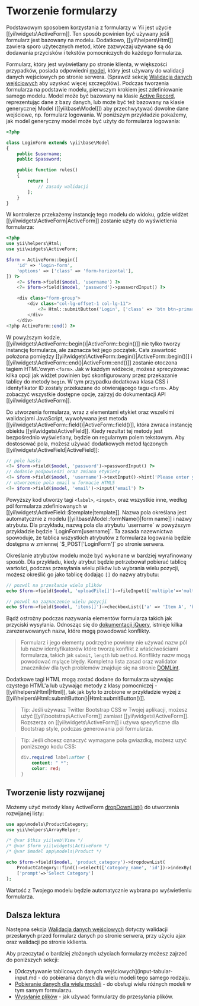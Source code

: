 Tworzenie formularzy
==============

Podstawowym sposobem korzystania z formularzy w Yii jest użycie [[yii\widgets\ActiveForm]]. Ten sposób powinien być używany jeśli formularz jest bazowany na modelu.
Dodatkowo, [[yii\helpers\Html]] zawiera sporo użytecznych metod, które zazwyczaj używane są do dodawania przycisków i tekstów pomocniczych do każdego formularza.

Formularz, który jest wyświetlany po stronie klienta, w większości przypadków, posiada odpowiedni [model](structure-models.md), który jest używany do walidacji danych wejściowych po stronie serwera.
(Sprawdź sekcję [Walidacja danych wejściowych](input-validation.md) aby uzyskać więcej szczegółów).
Podczas tworzenia formularza na podstawie modelu, pierwszym krokiem jest zdefiniowanie samego modelu. 
Model może być bazowany na klasie [Active Record](db-active-record.md), reprezentując dane z bazy danych, lub może być też bazowany na klasie generycznej Model ([[yii\base\Model]]) aby przechwytywać dowolne dane wejściowe, np. formularz logowania.
W poniższym przykładzie pokażemy, jak model generyczny model może być użyty do formularza logowania:

```php
<?php

class LoginForm extends \yii\base\Model
{
    public $username;
    public $password;

    public function rules()
    {
        return [
            // zasady walidacji
        ];
    }
}
```

W kontrolerze przekażemy instancję tego modelu do widoku, gdzie widżet [[yii\widgets\ActiveForm|ActiveForm]] zostanie użyty do wyświetlenia formularza:

```php
<?php
use yii\helpers\Html;
use yii\widgets\ActiveForm;

$form = ActiveForm::begin([
    'id' => 'login-form',
    'options' => ['class' => 'form-horizontal'],
]) ?>
    <?= $form->field($model, 'username') ?>
    <?= $form->field($model, 'password')->passwordInput() ?>

    <div class="form-group">
        <div class="col-lg-offset-1 col-lg-11">
            <?= Html::submitButton('Login', ['class' => 'btn btn-primary']) ?>
        </div>
    </div>
<?php ActiveForm::end() ?>
```

W powyższym kodzie, [[yii\widgets\ActiveForm::begin()|ActiveForm::begin()]] nie tylko tworzy instancję formularza, ale zaznacza też jego początek.
Cała zawartość położona pomiędzy [[yii\widgets\ActiveForm::begin()|ActiveForm::begin()]] i [[yii\widgets\ActiveForm::end()|ActiveForm::end()]] zostanie otoczona tagiem HTML'owym `<form>`.
Jak w każdym widżecie, możesz sprecyzować kilka opcji jak widżet powinien być skonfigurowany przez przekazanie tablicy do metody `begin`.
W tym przypadku dodatkowa klasa CSS i identyfikator ID zostały przekazane do otwierającego tagu `<form>`.
Aby zobaczyć wszystkie dostępne opcje, zajrzyj do dokumentacji API [[yii\widgets\ActiveForm]].

Do utworzenia formularza, wraz z elementami etykiet oraz wszelkimi walidacjami JavaScript, wywoływana jest metoda [[yii\widgets\ActiveForm::field()|ActiveForm::field()]], która zwraca instancję obiektu [[yii\widgets\ActiveField]].
Kiedy rezultat tej metody jest bezpośrednio wyświetlany, będzie on regularnym polem tekstowym.
Aby dostosować pola, możesz używać dodatkowych metod łączonych [[yii\widgets\ActiveField|ActiveField]]:

```php
// pole hasła
<?= $form->field($model, 'password')->passwordInput() ?>
// dodanie podpowiedzi oraz zmiana etykiety
<?= $form->field($model, 'username')->textInput()->hint('Please enter your name')->label('Name') ?>
// utworzenie pola email w formacie HTML5
<?= $form->field($model, 'email')->input('email') ?>
```

Powyższy kod utworzy tagi `<label>`, `<input>`, oraz wszystkie inne, według pól formularza zdefiniowanych w [[yii\widgets\ActiveField::$template|template]].
Nazwa pola określana jest automatycznie z modelu [[yii\base\Model::formName()|form name]] i nazwy atrybutu.
Dla przykładu, nazwą pola dla atrybutu `username` w powyższym przykładzie będzie `LoginForm[username]`. 
Ta zasada nazewnictwa spowoduje, że tablica wszystkich atrybutów z formularza logowania będzie dostępna w zmiennej `$_POST['LoginForm']` po stronie serwera.

Określanie atrybutów modelu może być wykonane w bardziej wyrafinowany sposób. 
Dla przykładu, kiedy atrybut będzie potrzebował pobierać tablicę wartości, podczas przesyłania wielu plików lub wybrania wielu pozycji, możesz określić go jako tablicę dodając `[]` do nazwy atrybutu:

```php
// pozwól na przesłanie wielu plików
echo $form->field($model, 'uploadFile[]')->fileInput(['multiple'=>'multiple']);

// pozwól na zaznaczenie wielu pozycji
echo $form->field($model, 'items[]')->checkboxList(['a' => 'Item A', 'b' => 'Item B', 'c' => 'Item C']);
```

Bądź ostrożny podczas nazywania elementów formularza takich jak przyciski wysyłania. 
Odnosząc się do [dokumentacji jQuery](https://api.jquery.com/submit/), istnieje kilka zarezerwowanych nazw, które mogą powodować konflikty.

> Formularz i jego elementy podrzędne powinny nie używać nazw pól lub nazw identyfikatorów które tworzą konflikt z właściwościami formularza,
> takich jak `submit`, `length` lub `method`. Konflikty nazw mogą powodować mylące błędy.
> Kompletna lista zasad oraz walidator znaczników dla tych problemów znajduje się na stronie [DOMLint](http://kangax.github.io/domlint/). 

Dodatkowe tagi HTML mogą zostać dodane do formularza używając czystego HTML'a lub używając metody z klasy pomocniczej - [[yii\helpers\Html|Html]],
tak jak było to zrobione w przykładzie wyżej z [[yii\helpers\Html::submitButton()|Html::submitButton()]].

> Tip: Jeśli używasz Twitter Bootstrap CSS w Twojej aplikacji, możesz użyć
> [[yii\bootstrap\ActiveForm]] zamiast [[yii\widgets\ActiveForm]]. 
> Rozszerza on [[yii\widgets\ActiveForm]] i używa specyficzne dla Bootstrap style, podczas generowania pól formularza.


> Tip: Jeśli chcesz oznaczyć wymagane pola gwiazdką, możesz uzyć poniższego kodu CSS:
>
> ```css
> div.required label:after {
>     content: " *";
>     color: red;
> }
> ```

Tworzenie listy rozwijanej <span id="creating-activeform-dropdownlist"></span>
---------------------

Możemy użyć metody klasy ActiveForm [dropDownList()](http://www.yiiframework.com/doc-2.0/yii-widgets-activefield.html#dropDownList()-detail)
do utworzenia rozwijanej listy:

```php
use app\models\ProductCategory;
use yii\helpers\ArrayHelper;

/* @var $this yii\web\View */
/* @var $form yii\widgets\ActiveForm */
/* @var $model app\models\Product */

echo $form->field($model, 'product_category')->dropdownList(
    ProductCategory::find()->select(['category_name', 'id'])->indexBy('id')->column(),
    ['prompt'=>'Select Category']
);
```

Wartość z Twojego modelu będzie automatycznie wybrana po wyświetleniu formularza.

Dalsza lektura <span id="further-reading"></span>
---------------

Następna sekcja [Walidacja danych wejściowych](input-validation.md) dotyczy walidacji przesłanych przed formularz danych po stronie serwera, przy użyciu ajax oraz walidacji po stronie kklienta.

Aby przeczytać o bardziej złożonych użyciach formularzy możesz zajrzeć do poniższych sekcji:

- [Odczytywanie tablicowych danych wejściowych](input-tabular-input.md - do pobierania danych dla wielu modeli tego samego rodzaju.
- [Pobieranie danych dla wielu modeli](input-multiple-models.md) - do obsługi wielu różnych modeli w tym samym formularzu.
- [Wysyłanie plików](input-file-upload.md) - jak używać formularzy do przesyłania plików.
